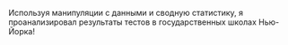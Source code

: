 Используя манипуляции с данными и сводную статистику, я проанализировал результаты тестов в государственных школах Нью-Йорка!
